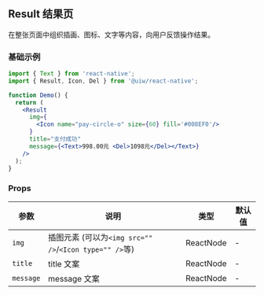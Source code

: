 Result 结果页
---

在整张页面中组织插画、图标、文字等内容，向用户反馈操作结果。

### 基础示例

```jsx
import { Text } from 'react-native';
import { Result, Icon, Del } from '@uiw/react-native';

function Demo() {
  return (
    <Result
      img={
        <Icon name="pay-circle-o" size={60} fill='#008EF0'/>
      }
      title="支付成功"
      message={<Text>998.00元 <Del>1098元</Del></Text>}
    />
  );
}
```

### Props

| 参数 | 说明 | 类型 | 默认值 |
|------|------|-----|------|
| `img` | 插图元素 (可以为`<img src="" />`/`<Icon type="" />`等) | ReactNode | - |
| `title` | title 文案 | ReactNode | - |
| `message` | message 文案| ReactNode | - |
